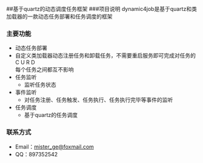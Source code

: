 ##基于quartz的动态调度任务框架
###项目说明
dynamic4job是基于quartz和类加载器的一款动态任务部署和任务调度的框架
<br/>
### 主要功能
* 动态任务部署
 * 自定义类加载器动态注册任务和卸载任务，不需要重启服务即可完成对任务的C U R D<br/>每个任务之间都互不影响
* 任务监听
  * 监听任务状态
* 事件监听
  * 对任务注册、任务触发、任务执行、任务执行完毕等事件的监听
* 任务调度
  * 基于quartz的任务调度

### 联系方式
* Email：mister_ge@foxmail.com
* QQ：897352542


